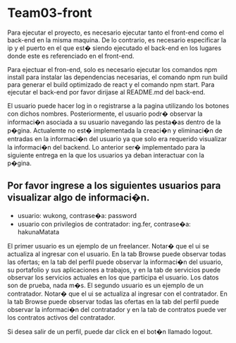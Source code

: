 # Team03-front
Para ejecutar el proyecto, es necesario ejecutar tanto el front-end como el back-end en la misma maquina.
De lo contrario, es necesario especificar la ip y el puerto en el que est� siendo ejecutado el back-end en los lugares donde este es referenciado en el front-end.

Para ejectuar el fron-end, solo es necesario ejecutar los comandos npm install para instalar las dependencias necesarias, el comando npm run build
para generar el build optimizado de react y el comando npm start.
Para ejecutar el back-end por favor dirijase al README.md del back-end.

El usuario puede hacer log in o registrarse a la pagina utilizando los botones con dichos nombres. Posteriormente, el usuario podr� observar la informaci�n asociada a
su usuario navegando las pesta�as dentro de la p�gina.
Actualemte no est� implementada la creaci�n y eliminaci�n de entradas en la informaci�n del usuario ya que solo era requerido visualizar la informaci�n del backend.
Lo anterior ser� implementado para la siguiente entrega en la que los usuarios ya deban interactuar con la p�gina.


## Por favor ingrese a los siguientes usuarios para visualizar algo de informaci�n.

- usuario: wukong, contrase�a: password 
- usuario con privilegios de contratador: ing.fer, contrase�a: hakunaMatata

El primer usuario es un ejemplo de un freelancer. Notar� que el ui se actualiza al ingresar con el usuario. En la tab Browse puede observar todas las ofertas; en la tab del
perfil puede observar la informaci�n del usuario, su portafolio y sus aplicaciones a trabajos, y en la tab de servicios puede observar los servicios actuales en los que participa
el usuario. Los datos son de prueba, nada m�s.
El segundo usuario es un ejemplo de un contratador. Notar� que el ui se actualiza al ingresar con el contratador. En la tab Browse puede observar todas las ofertas en la tab del
perfil puede observar la informaci�n del contratador y en la tab de contratos puede ver los contratos activos del contratador.

Si desea salir de un perfil, puede dar click en el bot�n llamado logout.